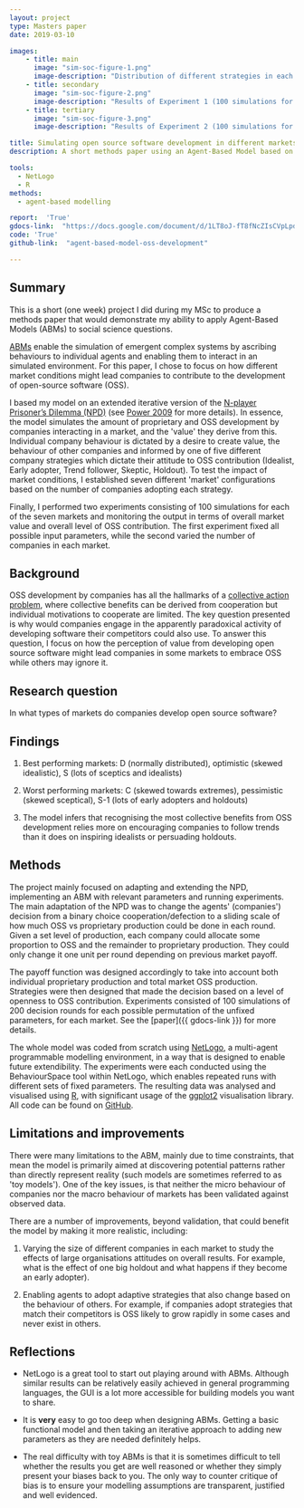 ```yaml
---
layout: project
type: Masters paper
date: 2019-03-10

images:
    - title: main
      image: "sim-soc-figure-1.png"
      image-description: "Distribution of different strategies in each market type (for 25 companies)"
    - title: secondary
      image: "sim-soc-figure-2.png"
      image-description: "Results of Experiment 1 (100 simulations for each of the seven market distributions)."
    - title: tertiary
      image: "sim-soc-figure-3.png"
      image-description: "Results of Experiment 2 (100 simulations for each of the seven market distributions by varying number of companies)."

title: Simulating open source software development in different markets
description: A short methods paper using an Agent-Based Model based on an iterative n-player prisoners dilemma to understand under what conditions private companies contribute to open-source software development.

tools:
  - NetLogo
  - R
methods:
  - agent-based modelling

report:  'True'
gdocs-link:  "https://docs.google.com/document/d/1LT8oJ-fT8fNcZIsCVpLpdIRQ-mkv9yTbqa4-EjcUPgU/"
code: 'True'
github-link:  "agent-based-model-oss-development"

---
```

## Summary
This is a short (one week) project I did during my MSc to produce a methods paper that would demonstrate my ability to apply Agent-Based Models (ABMs) to social science questions.

[ABMs](https://en.wikipedia.org/wiki/Agent-based_model) enable the simulation of emergent complex systems by ascribing behaviours to individual agents and enabling them to interact in an simulated environment. For this paper, I chose to focus on how different market conditions might lead companies to contribute to the development of open-source software (OSS).

I based my model on an extended iterative version of the [N-player Prisoner’s Dilemma (NPD)](https://cs.stanford.edu/people/eroberts/courses/soco/projects/1998-99/game-theory/npd.html) (see [Power 2009](http://jasss.soc.surrey.ac.uk/12/1/8.html) for more details). In essence, the model simulates the amount of proprietary and OSS development by companies interacting in a market, and the 'value' they derive from this. Individual company behaviour is dictated by a desire to create value, the behaviour of other companies and informed by one of five different company strategies which dictate their attitude to OSS contribution (Idealist, Early adopter, Trend follower, Skeptic, Holdout). To test the impact of market conditions, I established seven different 'market' configurations based on the number of companies adopting each strategy.

Finally, I performed two experiments consisting of 100 simulations for each of the seven markets and monitoring the output in terms of overall market value and overall level of OSS contribution. The first experiment fixed all possible input parameters, while the second varied the number of companies in each market.

## Background
OSS development by companies has all the hallmarks of a [collective action problem](https://en.wikipedia.org/wiki/Collective_action_problem), where collective benefits can be derived from cooperation but individual motivations to cooperate are limited. The key question presented is why would companies engage in the apparently paradoxical activity of developing software their competitors could also use. To answer this question, I focus on how the perception of value from developing open source software might lead companies in some markets to embrace OSS while others may ignore it.

## Research question
In what types of markets do companies develop open source software?

## Findings
1) Best performing markets: D (normally distributed), optimistic (skewed idealistic), S (lots of sceptics and idealists)

2) Worst performing markets: C (skewed towards extremes), pessimistic (skewed sceptical), S-1 (lots of early adopters and holdouts)

3) The model infers that recognising the most collective benefits from OSS development relies more on encouraging companies to follow trends than it does on inspiring idealists or persuading holdouts.

## Methods
The project mainly focused on adapting and extending the NPD, implementing an ABM with relevant parameters and running experiments. The main adaptation of the NPD was to change the agents' (companies') decision from a binary choice cooperation/defection to a sliding scale of how much OSS vs proprietary production could be done in each round. Given a set level of production, each company could allocate some proportion to OSS and the remainder to proprietary production. They could only change it one unit per round depending on previous market payoff.

The payoff function was designed accordingly to take into account both individual proprietary production and total market OSS production. Strategies were then designed that made the decision based on a level of openness to OSS contribution. Experiments consisted of 100 simulations of 200 decision rounds for each possible permutation of the unfixed parameters, for each market. See the [paper]({{ gdocs-link }}) for more details.

The whole model was coded from scratch using [NetLogo](http://ccl.northwestern.edu/netlogo/), a multi-agent programmable modelling environment, in a way that is designed to enable future extendibility. The experiments were each conducted using the BehaviourSpace tool within NetLogo, which enables repeated runs with different sets of fixed parameters. The resulting data was analysed and visualised using [R](https://www.r-project.org/), with significant usage of the [ggplot2](https://ggplot2.tidyverse.org/) visualisation library. All code can be found on [GitHub](https://github.com/JmeF/{{github-link}}).

## Limitations and improvements
There were many limitations to the ABM, mainly due to time constraints, that mean the model is primarily aimed at discovering potential patterns rather than directly represent reality (such models are sometimes referred to as 'toy models'). One of the key issues, is that neither the micro behaviour of companies nor the macro behaviour of markets has been validated against observed data.

There are a number of improvements, beyond validation, that could benefit the model by making it more realistic, including:

1) Varying the size of different companies in each market to study the effects of large organisations attitudes on overall results. For example, what is the effect of one big holdout and what happens if they become an early adopter).  

2) Enabling agents to adopt adaptive strategies that also change based on the behaviour of others. For example, if companies adopt strategies that match their competitors is OSS likely to grow rapidly in some cases and never exist in others.  

## Reflections
- NetLogo is a great tool to start out playing around with ABMs. Although similar results can be relatively easily achieved in general programming languages, the GUI is a lot more accessible for building models you want to share.

- It is **very** easy to go too deep when designing ABMs. Getting a basic functional model and then taking an iterative approach to adding new parameters as they are needed definitely helps.

- The real difficulty with toy ABMs is that it is sometimes difficult to tell whether the results you get are well reasoned or whether they simply present your biases back to you. The only way to counter critique of bias is to ensure your modelling assumptions are transparent, justified and well evidenced.
